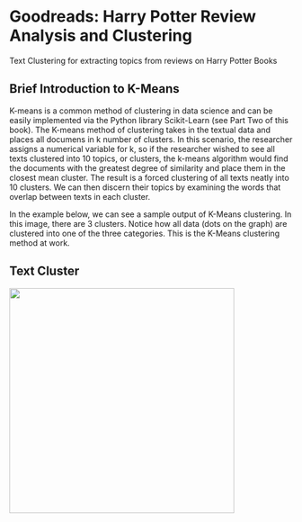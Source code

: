 # Goodreads: Harry Potter Review Analysis and Clustering
Text Clustering for extracting topics from reviews on Harry Potter Books 

## Brief Introduction to K-Means
K-means is a common method of clustering in data science and can be easily implemented via the Python library Scikit-Learn (see Part Two of this book). The K-means method of clustering takes in the textual data and places all documens in k number of clusters. In this scenario, the researcher assigns a numerical variable for k, so if the researcher wished to see all texts clustered into 10 topics, or clusters, the k-means algorithm would find the documents with the greatest degree of similarity and place them in the closest mean cluster. The result is a forced clustering of all texts neatly into 10 clusters. We can then discern their topics by examining the words that overlap between texts in each cluster.

In the example below, we can see a sample output of K-Means clustering. In this image, there are 3 clusters. Notice how all data (dots on the graph) are clustered into one of the three categories. This is the K-Means clustering method at work.
## Text Cluster
<img src="https://user-images.githubusercontent.com/65237445/149658485-8280f0b2-f2cf-482a-b588-a5f24f7ca844.PNG" width="400" height = "400">

